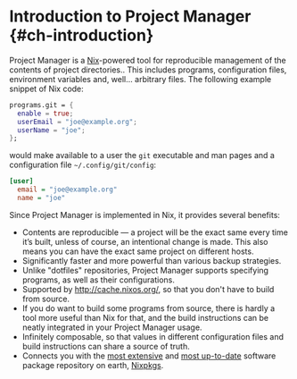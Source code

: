 # Introduction to Project Manager {#ch-introduction}

Project Manager is a [Nix](https://nix.dev/)-powered tool for reproducible management of the contents of project directories..
This includes programs, configuration files, environment variables and, well… arbitrary files.
The following example snippet of Nix code:

```nix
programs.git = {
  enable = true;
  userEmail = "joe@example.org";
  userName = "joe";
};
```

would make available to a user the `git` executable and man pages and a configuration file `~/.config/git/config`:

```ini
[user]
  email = "joe@example.org"
  name = "joe"
```

Since Project Manager is implemented in Nix, it provides several benefits:

- Contents are reproducible — a project will be the exact same every time it’s built, unless of course, an intentional change is made.
  This also means you can have the exact same project on different hosts.
- Significantly faster and more powerful than various backup strategies.
- Unlike "dotfiles" repositories, Project Manager supports specifying programs, as well as their configurations.
- Supported by <http://cache.nixos.org/>, so that you don't have to build from source.
- If you do want to build some programs from source, there is hardly a tool more useful than Nix for that, and the build instructions can be neatly integrated in your Project Manager usage.
- Infinitely composable, so that values in different configuration files and build instructions can share a source of truth.
- Connects you with the [most extensive](https://repology.org/repositories/statistics/total) and [most up-to-date](https://repology.org/repositories/statistics/newest) software package repository on earth, [Nixpkgs](https://github.com/NixOS/nixpkgs).
